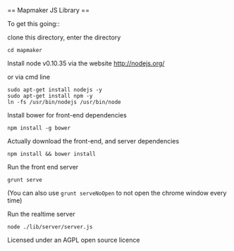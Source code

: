 == Mapmaker JS Library == 

To get this going::

clone this directory, enter the directory
```
cd mapmaker
```

Install node v0.10.35 via the website http://nodejs.org/

or via cmd line
```
sudo apt-get install nodejs -y
sudo apt-get install npm -y
ln -fs /usr/bin/nodejs /usr/bin/node
```

Install bower for front-end dependencies
```
npm install -g bower
```

Actually download the front-end, and server dependencies
```
npm install && bower install
```

Run the front end server
```
grunt serve
```
(You can also use ```grunt serveNoOpen``` to not open the chrome window every time)

Run the realtime server
```
node ./lib/server/server.js
```

Licensed under an AGPL open source licence
